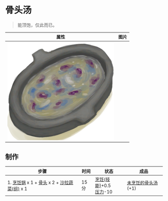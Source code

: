 # 骨头汤  
> 能顶饱，仅此而已。  
  
  属性  |   图片   
 ----  |  ----:   
   |  ![](Sprite/ScrappySoup.png)   
  
## 制作  
步骤  |  时间  |  状态  |  成品  
----  |  ----  |  ----  |  ----  
1. [烹饪锅](CookingPot.md) x 1 + [骨头](Bones.md) x 2 + [沙拉蔬菜(组)](GpTag_SaladGreens.md) x 1  |  15分  |  [烹饪(技能)](Skill_Cooking.md)+0.5<br>[压力](Stress.md)-10  |  [未烹饪的骨头汤](BoneBrothUncooked.md)(+1)  
